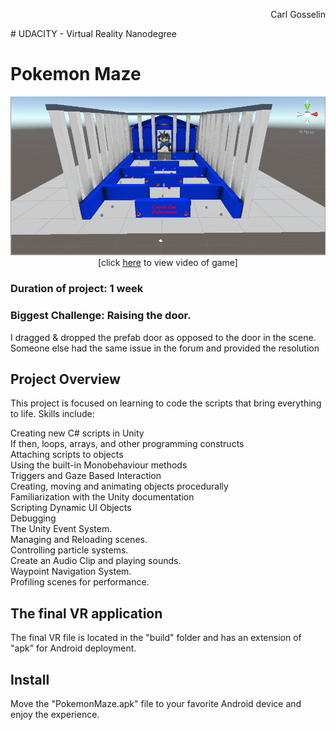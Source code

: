<p align="right">
Carl Gosselin
</p>
# UDACITY - Virtual Reality Nanodegree

# Pokemon Maze

<p align="center">
<a target="_new" href="https://youtu.be/iQ629q8PzuQ">
	<img src="Screenshots/screenshot-maze.png" width="600">
</a>
<br>[click <a target="_new" href="https://youtu.be/iQ629q8PzuQ">here</a> to view video of game]
</p>

### Duration of project:  1 week
### Biggest Challenge:  Raising the door.  
I dragged & dropped the prefab door as opposed to the door in the scene.  
Someone else had the same issue in the forum and provided the resolution

## Project Overview

This project is focused on learning to code the scripts that bring everything to life. Skills include:

Creating new C# scripts in Unity<br>
If then, loops, arrays, and other programming constructs<br>
Attaching scripts to objects<br>
Using the built-in Monobehaviour methods<br>
Triggers and Gaze Based Interaction<br>
Creating, moving and animating objects procedurally<br>
Familiarization with the Unity documentation<br>
Scripting Dynamic UI Objects<br>
Debugging<br>
The Unity Event System.<br>
Managing and Reloading scenes.<br>
Controlling particle systems.<br>
Create an Audio Clip and playing sounds.<br>
Waypoint Navigation System.<br>
Profiling scenes for performance.<br>


## The final VR application

The final VR file is located in the "build" folder and has an extension of "apk" for Android deployment.

## Install

Move the "PokemonMaze.apk" file to your favorite Android device and enjoy the experience.


